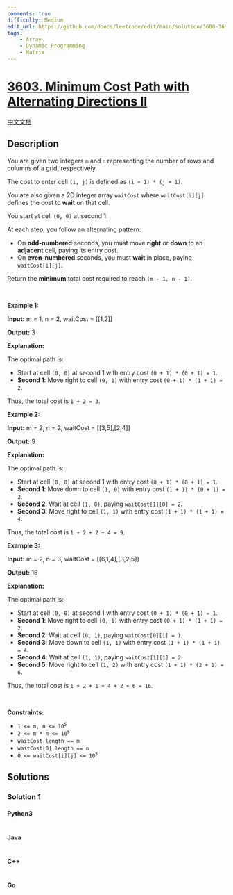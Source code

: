 ```yaml
---
comments: true
difficulty: Medium
edit_url: https://github.com/doocs/leetcode/edit/main/solution/3600-3699/3603.Minimum%20Cost%20Path%20with%20Alternating%20Directions%20II/README_EN.md
tags:
    - Array
    - Dynamic Programming
    - Matrix
---
```


<!-- problem:start -->

# [3603. Minimum Cost Path with Alternating Directions II](https://leetcode.com/problems/minimum-cost-path-with-alternating-directions-ii)

[中文文档](/solution/3600-3699/3603.Minimum%20Cost%20Path%20with%20Alternating%20Directions%20II/README.md)

## Description

<!-- description:start -->

<p>You are given two integers <code>m</code> and <code>n</code> representing the number of rows and columns of a grid, respectively.</p>

<p>The cost to enter cell <code>(i, j)</code> is defined as <code>(i + 1) * (j + 1)</code>.</p>

<p>You are also given a 2D integer array <code>waitCost</code> where <code>waitCost[i][j]</code> defines the cost to <strong>wait</strong> on that cell.</p>

<p>You start at cell <code>(0, 0)</code> at second 1.</p>

<p>At each step, you follow an alternating pattern:</p>

<ul>
	<li>On <strong>odd-numbered</strong> seconds, you must move <strong>right</strong> or <strong>down</strong> to an <strong>adjacent</strong> cell, paying its entry cost.</li>
	<li>On <strong>even-numbered</strong> seconds, you must <strong>wait</strong> in place, paying <code>waitCost[i][j]</code>.</li>
</ul>

<p>Return the <strong>minimum</strong> total cost required to reach <code>(m - 1, n - 1)</code>.</p>

<p>&nbsp;</p>
<p><strong class="example">Example 1:</strong></p>

<div class="example-block">
<p><strong>Input:</strong> <span class="example-io">m = 1, n = 2, waitCost = [[1,2]]</span></p>

<p><strong>Output:</strong> <span class="example-io">3</span></p>

<p><strong>Explanation:</strong></p>

<p>The optimal path is:</p>

<ul>
	<li>Start at cell <code>(0, 0)</code> at second 1 with entry cost <code>(0 + 1) * (0 + 1) = 1</code>.</li>
	<li><strong>Second 1</strong>: Move right to cell <code>(0, 1)</code> with entry cost <code>(0 + 1) * (1 + 1) = 2</code>.</li>
</ul>

<p>Thus, the total cost is <code>1 + 2 = 3</code>.</p>
</div>

<p><strong class="example">Example 2:</strong></p>

<div class="example-block">
<p><strong>Input:</strong> <span class="example-io">m = 2, n = 2, waitCost = [[3,5],[2,4]]</span></p>

<p><strong>Output:</strong> <span class="example-io">9</span></p>

<p><strong>Explanation:</strong></p>

<p>The optimal path is:</p>

<ul>
	<li>Start at cell <code>(0, 0)</code> at second 1 with entry cost <code>(0 + 1) * (0 + 1) = 1</code>.</li>
	<li><strong>Second 1</strong>: Move down to cell <code>(1, 0)</code> with entry cost <code>(1 + 1) * (0 + 1) = 2</code>.</li>
	<li><strong>Second 2</strong>: Wait at cell <code>(1, 0)</code>, paying <code>waitCost[1][0] = 2</code>.</li>
	<li><strong>Second 3</strong>: Move right to cell <code>(1, 1)</code> with entry cost <code>(1 + 1) * (1 + 1) = 4</code>.</li>
</ul>

<p>Thus, the total cost is <code>1 + 2 + 2 + 4 = 9</code>.</p>
</div>

<p><strong class="example">Example 3:</strong></p>

<div class="example-block">
<p><strong>Input:</strong> <span class="example-io">m = 2, n = 3, waitCost = [[6,1,4],[3,2,5]]</span></p>

<p><strong>Output:</strong> <span class="example-io">16</span></p>

<p><strong>Explanation:</strong></p>

<p>The optimal path is:</p>

<ul>
	<li>Start at cell <code>(0, 0)</code> at second 1 with entry cost <code>(0 + 1) * (0 + 1) = 1</code>.</li>
	<li><strong>Second 1</strong>: Move right to cell <code>(0, 1)</code> with entry cost <code>(0 + 1) * (1 + 1) = 2</code>.</li>
	<li><strong>Second 2</strong>: Wait at cell <code>(0, 1)</code>, paying <code>waitCost[0][1] = 1</code>.</li>
	<li><strong>Second 3</strong>: Move down to cell <code>(1, 1)</code> with entry cost <code>(1 + 1) * (1 + 1) = 4</code>.</li>
	<li><strong>Second 4</strong>: Wait at cell <code>(1, 1)</code>, paying <code>waitCost[1][1] = 2</code>.</li>
	<li><strong>Second 5</strong>: Move right to cell <code>(1, 2)</code> with entry cost <code>(1 + 1) * (2 + 1) = 6</code>.</li>
</ul>

<p>Thus, the total cost is <code>1 + 2 + 1 + 4 + 2 + 6 = 16</code>.</p>
</div>

<p>&nbsp;</p>
<p><strong>Constraints:</strong></p>

<ul>
	<li><code>1 &lt;= m, n &lt;= 10<sup>5</sup></code></li>
	<li><code>2 &lt;= m * n &lt;= 10<sup>5</sup></code></li>
	<li><code>waitCost.length == m</code></li>
	<li><code>waitCost[0].length == n</code></li>
	<li><code>0 &lt;= waitCost[i][j] &lt;= 10<sup>5</sup></code></li>
</ul>

<!-- description:end -->

## Solutions

<!-- solution:start -->

### Solution 1

<!-- tabs:start -->

#### Python3

```python

```

#### Java

```java

```

#### C++

```cpp

```

#### Go

```go

```

<!-- tabs:end -->

<!-- solution:end -->

<!-- problem:end -->
